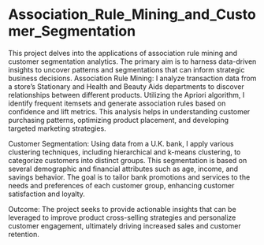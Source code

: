 # Association_Rule_Mining_and_Customer_Segmentation
This project delves into the applications of association rule mining and customer segmentation analytics. The primary aim is to harness data-driven insights to uncover patterns and segmentations that can inform strategic business decisions.
Association Rule Mining:
I analyze transaction data from a store’s Stationary and Health and Beauty Aids departments to discover relationships between different products. Utilizing the Apriori algorithm, I identify frequent itemsets and generate association rules based on confidence and lift metrics. This analysis helps in understanding customer purchasing patterns, optimizing product placement, and developing targeted marketing strategies.

Customer Segmentation:
Using data from a U.K. bank, I apply various clustering techniques, including hierarchical and k-means clustering, to categorize customers into distinct groups. This segmentation is based on several demographic and financial attributes such as age, income, and savings behavior. The goal is to tailor bank promotions and services to the needs and preferences of each customer group, enhancing customer satisfaction and loyalty.

Outcome:
The project seeks to provide actionable insights that can be leveraged to improve product cross-selling strategies and personalize customer engagement, ultimately driving increased sales and customer retention.

